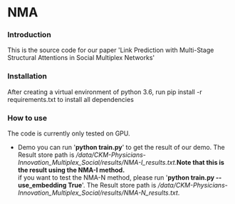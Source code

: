 # NMA
### Introduction
This is the source code for our paper 'Link Prediction with Multi-Stage Structural Attentions in Social Multiplex Networks'
### Installation
After creating a virtual environment of python 3.6, run pip install -r requirements.txt to install all dependencies
### How to use
The code is currently only tested on GPU.
* Demo
you can run '**python train.py**' to get the result of our demo. The Result store path is */data/CKM-Physicians-Innovation_Multiplex_Social/results/NMA-I_results.txt*.**Note that this is the result using the NMA-I method.**   
if you want to test the NMA-N method, please run '**python train.py --use_embedding True**'. The Result store path is */data/CKM-Physicians-Innovation_Multiplex_Social/results/NMA-N_results.txt*.


